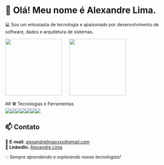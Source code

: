 # 👋 Olá! Meu nome é **Alexandre Lima**.

💻 Sou um entusiasta de tecnologia e apaixonado por desenvolvimento de software, dados e arquitetura de sistemas.
<p align="left">
  <img height="180em" src="https://github-readme-stats.vercel.app/api?username=Alexandrelimax&show_icons=true&theme=tokyonight" />
  &nbsp;&nbsp;&nbsp;&nbsp;
  <img height="180em" src="https://github-readme-stats.vercel.app/api/top-langs/?username=Alexandrelimax&layout=compact&theme=tokyonight" />
</p>
## 🛠️ Tecnologias e Ferramentas

<div style="display: flex; flex-wrap: wrap;">
  <img src="https://img.shields.io/badge/Python-3670A0?style=for-the-badge&logo=python&logoColor=ffdd54" />
  <img src="https://img.shields.io/badge/GoogleCloud-%234285F4.svg?style=for-the-badge&logo=google-cloud&logoColor=white" />
  <img src="https://img.shields.io/badge/Java-%23ED8B00.svg?style=for-the-badge&logo=openjdk&logoColor=white" />
  <img src="https://img.shields.io/badge/Spring-%236DB33F.svg?style=for-the-badge&logo=spring&logoColor=white" />
  <img src="https://img.shields.io/badge/PostgreSQL-%23316192.svg?style=for-the-badge&logo=postgresql&logoColor=white" />
  <img src="https://img.shields.io/badge/JavaScript-F7DF1E?style=for-the-badge&logo=javascript&logoColor=black" />
  <img src="https://img.shields.io/badge/Terraform-7B42BC?style=for-the-badge&logo=terraform&logoColor=white" />
</div>


## 📫 Contato

📧 **E-mail:** alexandrelimaxxxx@gmail.com  
🔗 **LinkedIn:** [Alexandre Lima](https://www.linkedin.com/in/alexandre-de-almeida-lima-a4b508203/)  


💡 *Sempre aprendendo e explorando novas tecnologias!*
